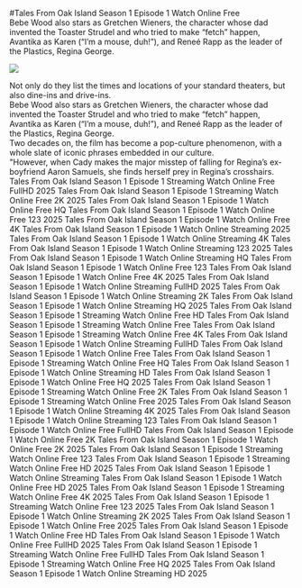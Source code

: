 #Tales From Oak Island Season 1 Episode 1 Watch Online Free  
Bebe Wood also stars as Gretchen Wieners, the character whose dad invented the Toaster Strudel and who tried to make “fetch” happen, Avantika as Karen (“I’m a mouse, duh!”), and Reneé Rapp as the leader of the Plastics, Regina George.  
  
[![](https://i.imgur.com/qSNzIqt.png)](https://movie.rssnews.media/rBasgokZe.php)  
  
Not only do they list the times and locations of your standard theaters, but also dine-ins and drive-ins.  
Bebe Wood also stars as Gretchen Wieners, the character whose dad invented the Toaster Strudel and who tried to make “fetch” happen, Avantika as Karen (“I’m a mouse, duh!”), and Reneé Rapp as the leader of the Plastics, Regina George.  
Two decades on, the film has become a pop-culture phenomenon, with a whole slate of iconic phrases embedded in our culture.  
"However, when Cady makes the major misstep of falling for Regina’s ex-boyfriend Aaron Samuels, she finds herself prey in Regina’s crosshairs.  
Tales From Oak Island Season 1 Episode 1 Streaming Watch Online Free FullHD 2025
Tales From Oak Island Season 1 Episode 1 Streaming Watch Online Free 2K 2025
Tales From Oak Island Season 1 Episode 1 Watch Online Free HQ
Tales From Oak Island Season 1 Episode 1 Watch Online Free 123 2025
Tales From Oak Island Season 1 Episode 1 Watch Online Free 4K
Tales From Oak Island Season 1 Episode 1 Watch Online Streaming 2025
Tales From Oak Island Season 1 Episode 1 Watch Online Streaming 4K
Tales From Oak Island Season 1 Episode 1 Watch Online Streaming 123 2025
Tales From Oak Island Season 1 Episode 1 Watch Online Streaming HQ
Tales From Oak Island Season 1 Episode 1 Watch Online Free 123
Tales From Oak Island Season 1 Episode 1 Watch Online Free 4K 2025
Tales From Oak Island Season 1 Episode 1 Watch Online Streaming FullHD 2025
Tales From Oak Island Season 1 Episode 1 Watch Online Streaming 2K
Tales From Oak Island Season 1 Episode 1 Watch Online Streaming HQ 2025
Tales From Oak Island Season 1 Episode 1 Streaming Watch Online Free HD
Tales From Oak Island Season 1 Episode 1 Streaming Watch Online Free
Tales From Oak Island Season 1 Episode 1 Streaming Watch Online Free 4K
Tales From Oak Island Season 1 Episode 1 Watch Online Streaming FullHD
Tales From Oak Island Season 1 Episode 1 Watch Online Free
Tales From Oak Island Season 1 Episode 1 Streaming Watch Online Free HQ
Tales From Oak Island Season 1 Episode 1 Watch Online Streaming HD
Tales From Oak Island Season 1 Episode 1 Watch Online Free HQ 2025
Tales From Oak Island Season 1 Episode 1 Streaming Watch Online Free 2K
Tales From Oak Island Season 1 Episode 1 Streaming Watch Online Free 2025
Tales From Oak Island Season 1 Episode 1 Watch Online Streaming 4K 2025
Tales From Oak Island Season 1 Episode 1 Watch Online Streaming 123
Tales From Oak Island Season 1 Episode 1 Watch Online Free FullHD
Tales From Oak Island Season 1 Episode 1 Watch Online Free 2K
Tales From Oak Island Season 1 Episode 1 Watch Online Free 2K 2025
Tales From Oak Island Season 1 Episode 1 Streaming Watch Online Free 123
Tales From Oak Island Season 1 Episode 1 Streaming Watch Online Free HD 2025
Tales From Oak Island Season 1 Episode 1 Watch Online Streaming
Tales From Oak Island Season 1 Episode 1 Watch Online Free HD 2025
Tales From Oak Island Season 1 Episode 1 Streaming Watch Online Free 4K 2025
Tales From Oak Island Season 1 Episode 1 Streaming Watch Online Free 123 2025
Tales From Oak Island Season 1 Episode 1 Watch Online Streaming 2K 2025
Tales From Oak Island Season 1 Episode 1 Watch Online Free 2025
Tales From Oak Island Season 1 Episode 1 Watch Online Free HD
Tales From Oak Island Season 1 Episode 1 Watch Online Free FullHD 2025
Tales From Oak Island Season 1 Episode 1 Streaming Watch Online Free FullHD
Tales From Oak Island Season 1 Episode 1 Streaming Watch Online Free HQ 2025
Tales From Oak Island Season 1 Episode 1 Watch Online Streaming HD 2025